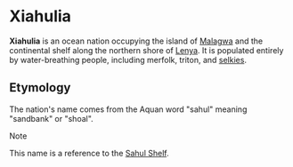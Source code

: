 # Xiahulia

**Xiahulia** is an ocean nation occupying the island of [Malagwa](../../mote/esterfell/malagwa) and the continental shelf along the northern shore of [Lenya](../../mote/esterfell/lenya). It is populated entirely by water-breathing people, including merfolk, triton, and [selkies](../../species/selkie).

## Etymology

The nation's name comes from the Aquan word "sahul" meaning "sandbank" or "shoal".

> [!NOTE]
> This name is a reference to the [Sahul Shelf](https://en.wikipedia.org/wiki/Sahul_Shelf).
